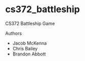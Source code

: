 # cs372_battleship
CS372 Battleship Game 

Authors
- Jacob McKenna
- Chris Bailey
- Brandon Abbott



